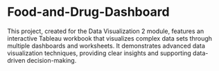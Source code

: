 # Food-and-Drug-Dashboard
This project, created for the Data Visualization 2 module, features an interactive Tableau workbook that visualizes complex data sets through multiple dashboards and worksheets. It demonstrates advanced data visualization techniques, providing clear insights and supporting data-driven decision-making.
